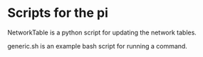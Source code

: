 # Scripts for the pi

NetworkTable is a python script for updating the network tables.

generic.sh is an example bash script for running a command.
